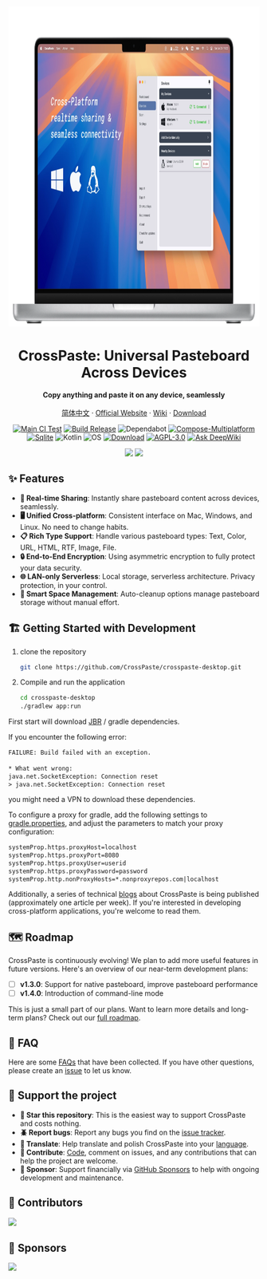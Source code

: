 <div align="center">
   <img src="doc/en/marketing.webp" width="986px" height="641px" alt="poster" />
   <h1>CrossPaste: Universal Pasteboard Across Devices</h1>
   <p>
      <b>Copy anything and paste it on any device, seamlessly</b>
      <br />
      <br />
      <a href="https://github.com/CrossPaste/crosspaste-desktop/blob/main/README.zh-CN.md">简体中文</a>
       ·
      <a href="https://crosspaste.com/en/" target="_blank">Official Website</a>
       ·
      <a href="https://deepwiki.com/CrossPaste/crosspaste-desktop" target="_blank">Wiki</a>
       ·
      <a href="https://crosspaste.com/en/download" target="_blank">Download</a>
      <br />
   </p>

   [![Main CI Test](https://github.com/CrossPaste/crosspaste-desktop/actions/workflows/ci.yml/badge.svg?branch=main)](https://github.com/CrossPaste/crosspaste-desktop/actions/workflows/ci.yml)
   [![Build Release](https://github.com/CrossPaste/crosspaste-desktop/actions/workflows/build-release.yml/badge.svg)](https://github.com/CrossPaste/crosspaste-desktop/actions/workflows/build-release.yml)
   ![Dependabot](https://img.shields.io/badge/Dependabot-enabled-2cbe4e.svg?logo=dependabot&logoColor=white)
   [![Compose-Multiplatform](https://img.shields.io/badge/UI-Compose%20Multiplatform-3a7af2?logo=jetpackcompose&logoColor=white)](https://github.com/JetBrains/compose-multiplatform)
   [![Sqlite](https://img.shields.io/badge/Database-Sqlite-39477F?logo=sqlite&logoColor=white)](https://www.sqlite.org/)
   ![Kotlin](https://img.shields.io/badge/Lang-Kotlin-0095D5.svg?logo=kotlin&logoColor=white)
   ![OS](https://img.shields.io/badge/OS-Windows%20%7C%20macOS%20%7C%20Linux-2cbe4e)
   [![Download](https://img.shields.io/badge/Download-v1.2.0-2cbe4e?logo=download&link=https://crosspaste.com/en/download)](https://crosspaste.com/en/download)
   [![AGPL-3.0](https://img.shields.io/badge/License-AGPL%20v3-2cbe4e.svg)](https://github.com/CrossPaste/crosspaste-desktop/blob/main/LICENSE)
   [![Ask DeepWiki](https://deepwiki.com/badge.svg)](https://deepwiki.com/CrossPaste/crosspaste-desktop)

   <a href="https://github.com/sponsors/CrossPaste"><img src="https://img.shields.io/badge/sponsor-30363D?style=social&logo=GitHub-Sponsors&logoColor=#white" height="30px"></a>
   <img src="https://img.shields.io/github/stars/CrossPaste/crosspaste-desktop?style=social" height="30px">
</div>

## ✨ Features

- **🔄 Real-time Sharing**: Instantly share pasteboard content across devices, seamlessly.
- **🖥️ Unified Cross-platform**: Consistent interface on Mac, Windows, and Linux. No need to change habits.
- **📋 Rich Type Support**: Handle various pasteboard types: Text, Color, URL, HTML, RTF, Image, File.
- **🔒 End-to-End Encryption**: Using asymmetric encryption to fully protect your data security.
- **🌐 LAN-only Serverless**: Local storage, serverless architecture. Privacy protection, in your control.
- **🧹 Smart Space Management**: Auto-cleanup options manage pasteboard storage without manual effort.

## 🏗 Getting Started with Development

1. clone the repository

   ```bash
   git clone https://github.com/CrossPaste/crosspaste-desktop.git
   ```

2. Compile and run the application

   ```bash
   cd crosspaste-desktop
   ./gradlew app:run
   ```
   
First start will download [JBR](https://github.com/JetBrains/JetBrainsRuntime) / gradle dependencies.

If you encounter the following error:
```log
FAILURE: Build failed with an exception.

* What went wrong:
java.net.SocketException: Connection reset
> java.net.SocketException: Connection reset
```
you might need a VPN to download these dependencies.

To configure a proxy for gradle, add the following settings to [gradle.properties](./gradle.properties), and adjust the parameters to match your proxy configuration:
```properties
systemProp.https.proxyHost=localhost
systemProp.https.proxyPort=8080
systemProp.https.proxyUser=userid
systemProp.https.proxyPassword=password
systemProp.http.nonProxyHosts=*.nonproxyrepos.com|localhost
```

Additionally, a series of technical [blogs](https://crosspaste.com/en/blog/introduction) about CrossPaste is being published (approximately one article per week). If you're interested in developing cross-platform applications, you're welcome to read them.

## 🗺️ Roadmap
CrossPaste is continuously evolving! We plan to add more useful features in future versions. Here's an overview of our near-term development plans:

- [ ] **v1.3.0**: Support for native pasteboard, improve pasteboard performance
- [ ] **v1.4.0**: Introduction of command-line mode

This is just a small part of our plans. Want to learn more details and long-term plans? Check out our [full roadmap](doc/en/Roadmap.md).

## 🙋 FAQ
Here are some [FAQs](doc/en/FQA.md) that have been collected. If you have other questions, please create an [issue](https://github.com/CrossPaste/crosspaste-desktop/issues/new/choose) to let us know.

## 🤝 Support the project
- **🌟 Star this repository**: This is the easiest way to support CrossPaste and costs nothing.
- **🪲 Report bugs**: Report any bugs you find on the [issue tracker](https://github.com/CrossPaste/crosspaste-desktop/issues/new/choose).
- **📖 Translate**: Help translate and polish CrossPaste into your [language](https://github.com/CrossPaste/crosspaste-desktop/tree/main/app/src/desktopMain/resources/i18n).
- **📝 Contribute**: [Code](doc/en/Contributing.md), comment on issues, and any contributions that can help the project are welcome.
- **💖 Sponsor**: Support financially via [GitHub Sponsors](https://github.com/sponsors/CrossPaste) to help with ongoing development and maintenance.

## 📝 Contributors
<a href="https://github.com/CrossPaste/crosspaste-desktop/graphs/contributors">
   <img src="https://contrib.rocks/image?repo=CrossPaste/crosspaste-desktop" />
</a>

## 💖 Sponsors
<img src="https://avatars.githubusercontent.com/u/27792976?s=60&v=4"/>
